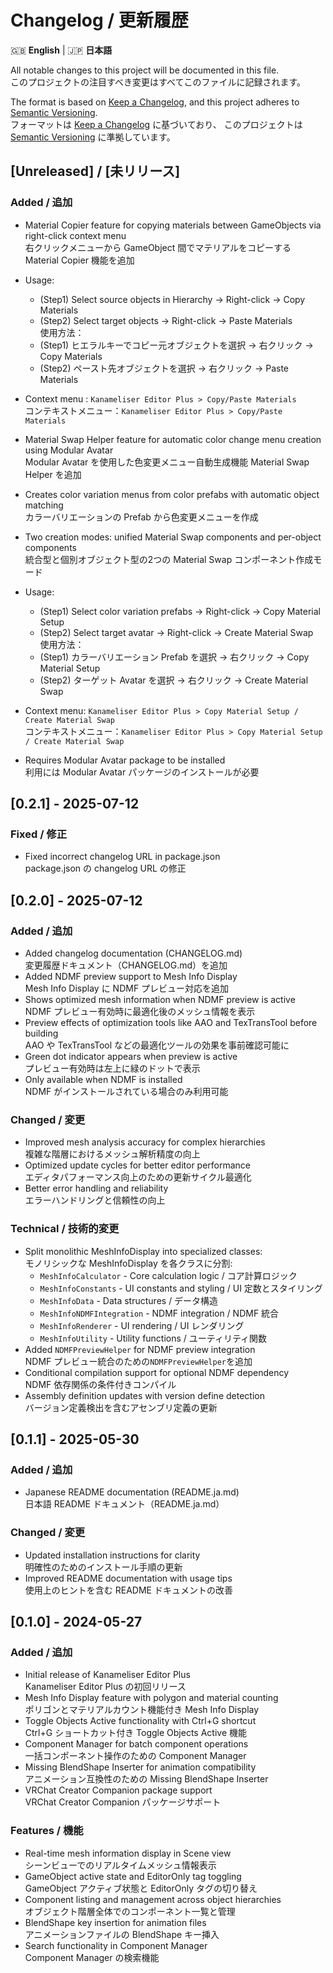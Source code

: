 # Changelog / 更新履歴

🇬🇧 **English** | 🇯🇵 **日本語**

All notable changes to this project will be documented in this file.  
このプロジェクトの注目すべき変更はすべてこのファイルに記録されます。

The format is based on [Keep a Changelog](https://keepachangelog.com/en/1.0.0/),
and this project adheres to [Semantic Versioning](https://semver.org/spec/v2.0.0.html).  
フォーマットは [Keep a Changelog](https://keepachangelog.com/en/1.0.0/) に基づいており、
このプロジェクトは [Semantic Versioning](https://semver.org/spec/v2.0.0.html) に準拠しています。

## [Unreleased] / [未リリース]

### Added / 追加

- Material Copier feature for copying materials between GameObjects via right-click context menu  
  右クリックメニューから GameObject 間でマテリアルをコピーする Material Copier 機能を追加
- Usage:
  - (Step1) Select source objects in Hierarchy → Right-click → Copy Materials
  - (Step2) Select target objects → Right-click → Paste Materials  
  使用方法：  
  - (Step1) ヒエラルキーでコピー元オブジェクトを選択 → 右クリック → Copy Materials
  - (Step2) ペースト先オブジェクトを選択 → 右クリック → Paste Materials
- Context menu : `Kanameliser Editor Plus > Copy/Paste Materials`  
  コンテキストメニュー：`Kanameliser Editor Plus > Copy/Paste Materials`

- Material Swap Helper feature for automatic color change menu creation using Modular Avatar  
  Modular Avatar を使用した色変更メニュー自動生成機能 Material Swap Helper を追加
- Creates color variation menus from color prefabs with automatic object matching  
  カラーバリエーションの Prefab から色変更メニューを作成
- Two creation modes: unified Material Swap components and per-object components  
  統合型と個別オブジェクト型の2つの Material Swap コンポーネント作成モード
- Usage:
  - (Step1) Select color variation prefabs → Right-click → Copy Material Setup
  - (Step2) Select target avatar → Right-click → Create Material Swap  
  使用方法：  
  - (Step1) カラーバリエーション Prefab を選択 → 右クリック → Copy Material Setup
  - (Step2) ターゲット Avatar を選択 → 右クリック → Create Material Swap
- Context menu: `Kanameliser Editor Plus > Copy Material Setup / Create Material Swap`  
  コンテキストメニュー：`Kanameliser Editor Plus > Copy Material Setup / Create Material Swap`
- Requires Modular Avatar package to be installed  
  利用には Modular Avatar パッケージのインストールが必要

## [0.2.1] - 2025-07-12

### Fixed / 修正

- Fixed incorrect changelog URL in package.json  
  package.json の changelog URL の修正

## [0.2.0] - 2025-07-12

### Added / 追加

- Added changelog documentation (CHANGELOG.md)  
  変更履歴ドキュメント（CHANGELOG.md）を追加
- Added NDMF preview support to Mesh Info Display  
  Mesh Info Display に NDMF プレビュー対応を追加
- Shows optimized mesh information when NDMF preview is active  
  NDMF プレビュー有効時に最適化後のメッシュ情報を表示
- Preview effects of optimization tools like AAO and TexTransTool before building  
  AAO や TexTransTool などの最適化ツールの効果を事前確認可能に
- Green dot indicator appears when preview is active  
  プレビュー有効時は左上に緑のドットで表示
- Only available when NDMF is installed  
  NDMF がインストールされている場合のみ利用可能

### Changed / 変更

- Improved mesh analysis accuracy for complex hierarchies  
  複雑な階層におけるメッシュ解析精度の向上
- Optimized update cycles for better editor performance  
  エディタパフォーマンス向上のための更新サイクル最適化
- Better error handling and reliability  
  エラーハンドリングと信頼性の向上

### Technical / 技術的変更

- Split monolithic MeshInfoDisplay into specialized classes:  
  モノリシックな MeshInfoDisplay を各クラスに分割:
  - `MeshInfoCalculator` - Core calculation logic / コア計算ロジック
  - `MeshInfoConstants` - UI constants and styling / UI 定数とスタイリング
  - `MeshInfoData` - Data structures / データ構造
  - `MeshInfoNDMFIntegration` - NDMF integration / NDMF 統合
  - `MeshInfoRenderer` - UI rendering / UI レンダリング
  - `MeshInfoUtility` - Utility functions / ユーティリティ関数
- Added `NDMFPreviewHelper` for NDMF preview integration  
  NDMF プレビュー統合のための`NDMFPreviewHelper`を追加
- Conditional compilation support for optional NDMF dependency  
  NDMF 依存関係の条件付きコンパイル
- Assembly definition updates with version define detection  
  バージョン定義検出を含むアセンブリ定義の更新

## [0.1.1] - 2025-05-30

### Added / 追加

- Japanese README documentation (README.ja.md)  
  日本語 README ドキュメント（README.ja.md）

### Changed / 変更

- Updated installation instructions for clarity  
  明確性のためのインストール手順の更新
- Improved README documentation with usage tips  
  使用上のヒントを含む README ドキュメントの改善

## [0.1.0] - 2024-05-27

### Added / 追加

- Initial release of Kanameliser Editor Plus  
  Kanameliser Editor Plus の初回リリース
- Mesh Info Display feature with polygon and material counting  
  ポリゴンとマテリアルカウント機能付き Mesh Info Display
- Toggle Objects Active functionality with Ctrl+G shortcut  
  Ctrl+G ショートカット付き Toggle Objects Active 機能
- Component Manager for batch component operations  
  一括コンポーネント操作のための Component Manager
- Missing BlendShape Inserter for animation compatibility  
  アニメーション互換性のための Missing BlendShape Inserter
- VRChat Creator Companion package support  
  VRChat Creator Companion パッケージサポート

### Features / 機能

- Real-time mesh information display in Scene view  
  シーンビューでのリアルタイムメッシュ情報表示
- GameObject active state and EditorOnly tag toggling  
  GameObject アクティブ状態と EditorOnly タグの切り替え
- Component listing and management across object hierarchies  
  オブジェクト階層全体でのコンポーネント一覧と管理
- BlendShape key insertion for animation files  
  アニメーションファイルの BlendShape キー挿入
- Search functionality in Component Manager  
  Component Manager の検索機能
